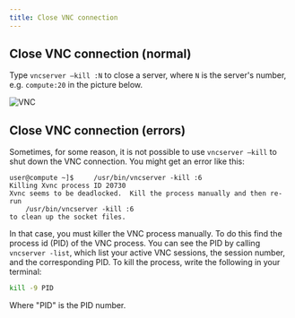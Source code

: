 ```yaml
---
title: Close VNC connection
---
```



## Close VNC connection (normal)

Type `vncserver –kill :N` to close a server, where `N` is the server's number, e.g. `compute:20` in the picture below.

![VNC](https://github.com/natmegsweden/NatMEG_Wiki/blob/main/wiki_images/remote_connect02.png)

## Close VNC connection (errors)
Sometimes, for some reason, it is not possible to use `vncserver –kill` to shut down the VNC connection. You might get an error like this:

````
user@compute ~]$     /usr/bin/vncserver -kill :6 
Killing Xvnc process ID 20730
Xvnc seems to be deadlocked.  Kill the process manually and then re-run
    /usr/bin/vncserver -kill :6
to clean up the socket files.
````

In that case, you must killer the VNC process manually. To do this find the process id (PID) of the VNC process. You can see the PID by calling `vncserver -list`, which list your active VNC sessions, the session number, and the corresponding PID. To kill the process, write the following in your terminal:

````bash
kill -9 PID
````
Where "PID" is the PID number.
